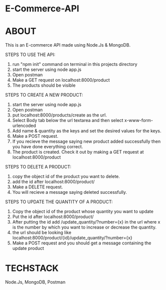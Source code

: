 # E-Commerce-API



# ABOUT
This is an E-commerce API made using Node.Js & MongoDB. 

STEPS TO USE THE API:
1) run "npm init" command on terminal in this projects directory
2) start the server using node app.js
3) Open postman
4) Make a GET request on localhost:8000/product
5) The products should be visible

STEPS TO CREATE A NEW PRODUCT: 
1) start the server using node app.js
2) Open postman
3) put localhost:8000/products/create as the url. 
4) Select Body tab below the url textarea and then select x-www-form-urlencoded
5) Add name & quantity as the keys and set the desired values for the keys.
6) Make a POST request.
7) If you recieve the message saying new product added successfully then you have done everything correct.
8) The product is created. Check it out by making a GET request at localhost:8000/product

STEPS TO DELETE A PRODUCT:
1) copy the object id of the product you want to delete.
2) add the id after localhost:8000/product/
3) Make a DELETE request.
4) You will recieve a message saying deleted successfully.

STEPS TO UPDATE THE QUANTITY OF A PRODUCT:
1) Copy the object id of the product whose quantity you want to update
2) Put the id after localhost:8000/product/
3) After putting the id add /update_quantity/?number={x} in the url where x is the number by which you want to increase or decrease the quantity.
4) the url should be looking like localhost:8000/product/{id}/update_quantity/?number={x}
5) Make a POST request and you should get a message containing the update product


# TECHSTACK
Node.Js, MongoDB, Postman
